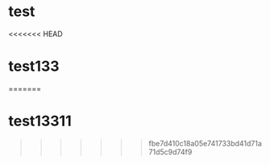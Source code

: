 # test
<<<<<<< HEAD
# test133
=======
# test13311
>>>>>>> fbe7d410c18a05e741733bd41d71a71d5c9d74f9

